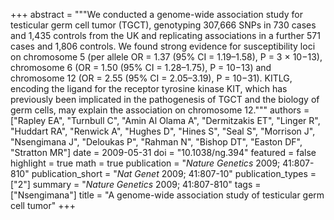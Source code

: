 +++
abstract = """We conducted a genome-wide association study for testicular germ cell tumor (TGCT), genotyping 307,666 SNPs in 730 cases and 1,435 controls from the UK and replicating associations in a further 571 cases and 1,806 controls. We found strong evidence for susceptibility loci on chromosome 5 (per allele OR = 1.37 (95% CI = 1.19–1.58), P = 3 × 10−13), chromosome 6 (OR = 1.50 (95% CI = 1.28–1.75), P = 10−13) and chromosome 12 (OR = 2.55 (95% CI = 2.05–3.19), P = 10−31). KITLG, encoding the ligand for the receptor tyrosine kinase KIT, which has previously been implicated in the pathogenesis of TGCT and the biology of germ cells, may explain the association on chromosome 12."""
authors = ["Rapley EA", "Turnbull C", "Amin Al Olama A", "Dermitzakis ET", "Linger R", "Huddart RA", "Renwick A", "Hughes D", "Hines S", "Seal S", "Morrison J", "Nsengimana J", "Deloukas P", "Rahman N", "Bishop DT", "Easton DF", "Stratton MR"]
date = 2009-05-31
doi = "10.1038/ng.394"
featured = false
highlight = true
math = true
publication = "*Nature Genetics* 2009; 41:807-810"
publication_short = "*Nat Genet* 2009; 41:807-10"
publication_types = ["2"]
summary = "*Nature Genetics* 2009; 41:807-810"
tags = ["Nsengimana"]
title = "A genome-wide association study of testicular germ cell tumor"
+++
